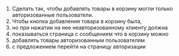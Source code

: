 1. Сделать так, чтобы добавлять товары в корзину могли только авторизованные пользователи. 
2. Чтобы кнопка добавления товара в корзину была, 
3. но при нажатии на нее неавторизованному клиенту должна 
4. показываться страница с сообщением что в корзину можно 
5. добавлять товары авторизованным пользователям 
6. с предложением перейти на страницу авторизации